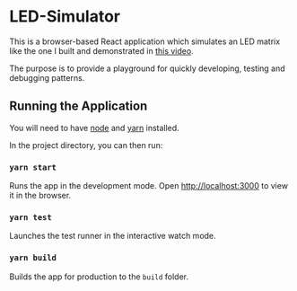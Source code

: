 # LED-Simulator

This is a browser-based React application which simulates
an LED matrix like the one I built and demonstrated in
[this video](https://youtu.be/9LTRPMgsqeI?t=1713).

The purpose is to provide a playground for quickly
developing, testing and debugging patterns.

## Running the Application

You will need to have [node](https://nodejs.org/) and
[yarn](https://yarnpkg.com/) installed.

In the project directory, you can then run:

### `yarn start`

Runs the app in the development mode.
Open [http://localhost:3000](http://localhost:3000) to view it in the browser.

### `yarn test`

Launches the test runner in the interactive watch mode.

### `yarn build`

Builds the app for production to the `build` folder.
